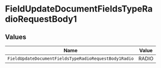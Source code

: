 # FieldUpdateDocumentFieldsTypeRadioRequestBody1


## Values

| Name                                                  | Value                                                 |
| ----------------------------------------------------- | ----------------------------------------------------- |
| `FieldUpdateDocumentFieldsTypeRadioRequestBody1Radio` | RADIO                                                 |
